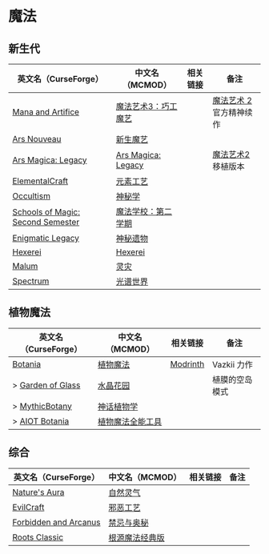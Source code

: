 # 魔法

## 新生代

| 英文名（CurseForge）                                                                                               | 中文名（MCMOD）                                             | 相关链接 | 备注                                                          |
| ------------------------------------------------------------------------------------------------------------------ | ----------------------------------------------------------- | -------- | ------------------------------------------------------------- |
| [Mana and Artifice](https://www.curseforge.com/minecraft/mc-mods/mana-and-artifice)                                | [魔法艺术3：巧工魔艺](https://www.mcmod.cn/class/2773.html) |          | [魔法艺术 2](https://www.mcmod.cn/class/203.html)官方精神续作 |
| [Ars Nouveau](https://www.curseforge.com/minecraft/mc-mods/ars-nouveau)                                            | [新生魔艺](https://www.mcmod.cn/class/3468.html)            |          |                                                               |
| [Ars Magica: Legacy](https://www.curseforge.com/minecraft/mc-mods/ars-magica-legacy)                               | [Ars Magica: Legacy](https://www.mcmod.cn/class/5672.html)  |          | [魔法艺术2](https://www.mcmod.cn/class/203.html) 移植版本     |
| [ElementalCraft](https://www.curseforge.com/minecraft/mc-mods/elemental-craft)                                     | [元素工艺](https://www.mcmod.cn/class/3504.html)            |          |                                                               |
| [Occultism](https://www.curseforge.com/minecraft/mc-mods/occultism)                                                | [神秘学](https://www.mcmod.cn/class/3986.html)              |          |                                                               |
| [Schools of Magic: Second Semester](https://www.curseforge.com/minecraft/mc-mods/schools-of-magic-second-semester) | [魔法学校：第二学期](https://www.mcmod.cn/class/4549.html)  |          |                                                               |
| [Enigmatic Legacy](https://www.curseforge.com/minecraft/mc-mods/enigmatic-legacy)                                  | [神秘遗物](https://www.mcmod.cn/class/2239.html)            |          |                                                               |
| [Hexerei](https://www.curseforge.com/minecraft/mc-mods/hexerei)                                                    | [Hexerei](https://www.mcmod.cn/class/5238.html)             |          |                                                               |
| [Malum](https://www.curseforge.com/minecraft/mc-mods/malum)                                                        | [灵灾](https://www.mcmod.cn/class/4712.html)                |          |                                                               |
| [Spectrum](https://www.curseforge.com/minecraft/mc-mods/spectrum)                                                  | [光谱世界](https://www.mcmod.cn/class/6175.html)            |          |                                                               |

## 植物魔法

| 英文名（CurseForge）                                                                      | 中文名（MCMOD）                                          | 相关链接                                     | 备注           |
| ----------------------------------------------------------------------------------------- | -------------------------------------------------------- | -------------------------------------------- | -------------- |
| [Botania](https://www.curseforge.com/minecraft/mc-mods/botania)                           | [植物魔法](https://www.mcmod.cn/class/332.html)          | [Modrinth](https://modrinth.com/mod/botania) | Vazkii 力作    |
| > [Garden of Glass](https://www.curseforge.com/minecraft/mc-mods/botania-garden-of-glass) | [水晶花园](https://www.mcmod.cn/class/645.html)          |                                              | 植膜的空岛模式 |
| > [MythicBotany](https://www.curseforge.com/minecraft/mc-mods/mythicbotany)               | [神话植物学](https://www.mcmod.cn/class/3644.html)       |                                              |                |
| > [AIOT Botania](https://www.curseforge.com/minecraft/mc-mods/aiot-botania)               | [植物魔法全能工具](https://www.mcmod.cn/class/1544.html) |                                              |                |

## 综合

| 英文名（CurseForge）                                                                    | 中文名（MCMOD）                                        | 相关链接 | 备注 |
| --------------------------------------------------------------------------------------- | ------------------------------------------------------ | -------- | ---- |
| [Nature's Aura](https://www.curseforge.com/minecraft/mc-mods/natures-aura)              | [自然灵气](https://www.mcmod.cn/class/1547.html)       |          |      |
| [EvilCraft](https://www.curseforge.com/minecraft/mc-mods/evilcraft)                     | [邪恶工艺](https://www.mcmod.cn/class/352.html)        |          |      |
| [Forbidden and Arcanus](https://www.curseforge.com/minecraft/mc-mods/forbidden-arcanus) | [禁忌与奥秘](https://www.mcmod.cn/class/2226.html)     |          |      |
| [Roots Classic](https://www.curseforge.com/minecraft/mc-mods/roots-classic)             | [根源魔法经典版](https://www.mcmod.cn/class/1490.html) |          |      |
